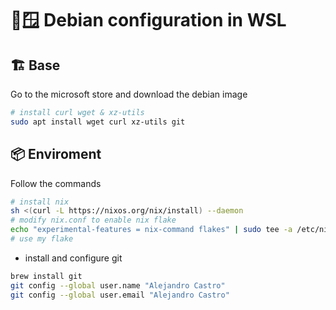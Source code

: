# 🐧🪟 Debian configuration in WSL

## 🏗️ Base

Go to the microsoft store and download the debian image

```bash
# install curl wget & xz-utils
sudo apt install wget curl xz-utils git
```

## 📦 Enviroment

Follow the commands

```bash
# install nix
sh <(curl -L https://nixos.org/nix/install) --daemon
# modify nix.conf to enable nix flake
echo "experimental-features = nix-command flakes" | sudo tee -a /etc/nix/nix.conf
# use my flake

```

- install and configure git

```bash
brew install git
git config --global user.name "Alejandro Castro"
git config --global user.email "Alejandro Castro"
```
